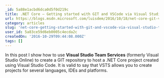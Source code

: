 ```yaml
---
_id: 5a88e1acbd6dca0d5f0d219c
title: .NET Core – Getting started with GIT and VSCode via Visual Studio Team Services
url: https://blogs.msdn.microsoft.com/luisdem/2016/10/18/net-core-git-vsts-vscode/
category: articles
slug: 'net-core-getting-started-with-git-and-vscode-via-visual-studio-team-services'
user_id: 5a83ce59d6eb0005c4ecda2c
createdOn: '2016-10-29T09:44:08.000Z'
tags: []
---
```


In this post I show how to use <strong>Visual Studio Team Services</strong> (formerly Visual Studio Online) to create a GIT repository to host a .NET Core project created using Visual Studio Code. It is valid to say that VSTS allows you to create projects for several languages, IDEs and platforms.
